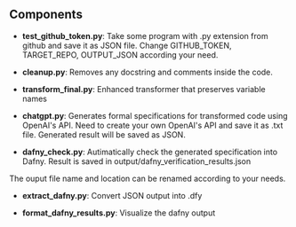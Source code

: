 ## Components

- **test_github_token.py**: Take some program with .py extension from github and save it as JSON file. Change GITHUB_TOKEN, TARGET_REPO, OUTPUT_JSON according your need.

- **cleanup.py**: Removes any docstring and comments inside the code.

- **transform_final.py**: Enhanced transformer that preserves variable names

- **chatgpt.py**: Generates formal specifications for transformed code using OpenAI's API. Need to create your own OpenAI's API and save it as .txt file. Generated result will be saved as JSON.

- **dafny_check.py**: Autimatically check the generated specification into Dafny. Result is saved in output/dafny_verification_results.json

The ouput file name and location can be renamed according to your needs.

- **extract_dafny.py**: Convert JSON output into .dfy

- **format_dafny_results.py**: Visualize the dafny output
